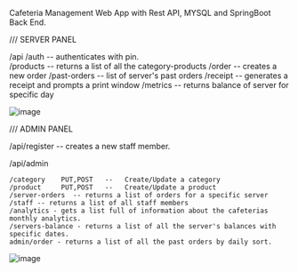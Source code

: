 Cafeteria Management Web App with Rest API, MYSQL and SpringBoot Back End.



/// SERVER PANEL

/api
	/auth    --   authenticates with pin.    
	/products   -- returns a list of all the category-products
	/order	-- creates a new order
	/past-orders	-- list of server's past orders
	/receipt -- generates a receipt and prompts a print window
	/metrics -- returns balance of server for specific day

 ![image](https://github.com/user-attachments/assets/0da211ff-787c-4fa9-9d08-57ce7a5a6432)



/// ADMIN PANEL 


/api/register  -- creates a new staff member.

/api/admin

	/category    PUT,POST   --   Create/Update a category
	/product     PUT,POST	--   Create/Update a product
	/server-orders  -- returns a list of orders for a specific server
	/staff -- returns a list of all staff members
	/analytics - gets a list full of information about the cafeterias monthly analytics.
	/servers-balance - returns a list of all the server's balances with specific dates.
	admin/order - returns a list of all the past orders by daily sort.			


 ![image](https://github.com/user-attachments/assets/2af94233-c498-4e44-b301-4d236ec488cc)



